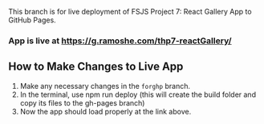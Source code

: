 This branch is for live deployment of FSJS Project 7: React Gallery App to GitHub Pages.

### App is live at https://g.ramoshe.com/thp7-reactGallery/

## How to Make Changes to Live App
1. Make any necessary changes in the `forghp` branch.
2. In the terminal, use npm run deploy (this will create the build folder and copy its files to the gh-pages branch)
3. Now the app should load properly at the link above.
